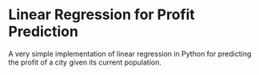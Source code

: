 # Linear Regression for Profit Prediction
A very simple implementation of linear regression in Python for predicting the profit of a city given its current population.
